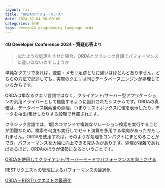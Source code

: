 ```yaml
---
layout: fix
title: "ORDAのパフォーマンス"
date: 2024-02-04 08:00:00
categories: 仕様
tags: devcon24 programming language orda
---
```


#### 4D Developer Conference 2024・質疑応答より

> 似たような処理をさせた場合，ORDAとクラシック言語でパフォーマンスに違いはないのでしょうか

単純なクエリであれば，速度・メモリ足跡ともに違いはほとんどありません。どちらの方法で記述しても，実際のクエリは同じデータベースエンジンが処理しているからです。

ORDAは単なるクエリ言語ではなく，クライアント/サーバー型アプリケーションの汎用ドライバーとして機能するように設計されたシステムです。ORDAの真価は，データベース検索後の処理，つまりリストボックスに値を表示したり，データを抽出/集計したりする段階で発揮されます。

クラシック言語では，1回のコマンドで複雑なリレーション検索を実行することが困難なため，検索を何度も実行してセット演算を多用する傾向があったかもしれません。ORDAを使用すれば，そのような処理をコンパクトにまとめることができ，パフォーマンスを大幅に向上できる見込みがあります。処理が複雑であればあるほど，ORDAのほうが優勢になるということです。

<i class="fa fa-external-link" aria-hidden="true"></i> [ORDAを使用してクライアント/サーバーモードでパフォーマンスを向上させる](https://blog.4d.com/ja/use-orda-to-boost-performance-in-client-server-mode/)

<i class="fa fa-external-link" aria-hidden="true"></i> [RESTリクエストの管理によるパフォーマンスの最適化](https://blog.4d.com/ja/orda-optimize-performance-with-full-control-over-rest-requests/)

<i class="fa fa-external-link" aria-hidden="true"></i> [ORDA – RESTリクエストの最適化](https://blog.4d.com/ja/orda-rest-request-optimization-step-by-step-a-demo/)